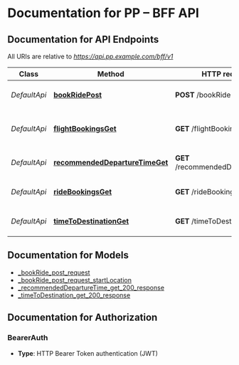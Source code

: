 # Documentation for PP – BFF API

<a name="documentation-for-api-endpoints"></a>
## Documentation for API Endpoints

All URIs are relative to *https://api.pp.example.com/bff/v1*

| Class | Method | HTTP request | Description |
|------------ | ------------- | ------------- | -------------|
| *DefaultApi* | [**bookRidePost**](Apis/DefaultApi.md#bookridepost) | **POST** /bookRide | Proxy to Taxico – book ride |
*DefaultApi* | [**flightBookingsGet**](Apis/DefaultApi.md#flightbookingsget) | **GET** /flightBookings | Proxy to PP Member API – flight bookings for member |
*DefaultApi* | [**recommendedDepartureTimeGet**](Apis/DefaultApi.md#recommendeddeparturetimeget) | **GET** /recommendedDepartureTime | Recommended departure time (buffer added) |
*DefaultApi* | [**rideBookingsGet**](Apis/DefaultApi.md#ridebookingsget) | **GET** /rideBookings | Proxy to Taxico – ride bookings |
*DefaultApi* | [**timeToDestinationGet**](Apis/DefaultApi.md#timetodestinationget) | **GET** /timeToDestination | Time-to-destination (buffer added) |


<a name="documentation-for-models"></a>
## Documentation for Models

 - [_bookRide_post_request](./Models/_bookRide_post_request.md)
 - [_bookRide_post_request_startLocation](./Models/_bookRide_post_request_startLocation.md)
 - [_recommendedDepartureTime_get_200_response](./Models/_recommendedDepartureTime_get_200_response.md)
 - [_timeToDestination_get_200_response](./Models/_timeToDestination_get_200_response.md)


<a name="documentation-for-authorization"></a>
## Documentation for Authorization

<a name="BearerAuth"></a>
### BearerAuth

- **Type**: HTTP Bearer Token authentication (JWT)

